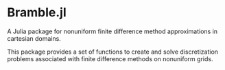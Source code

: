 # Bramble.jl

A Julia package for nonuniform finite difference method approximations in cartesian domains.

This package provides a set of functions to create and solve discretization problems associated with finite difference methods on nonuniform grids.
